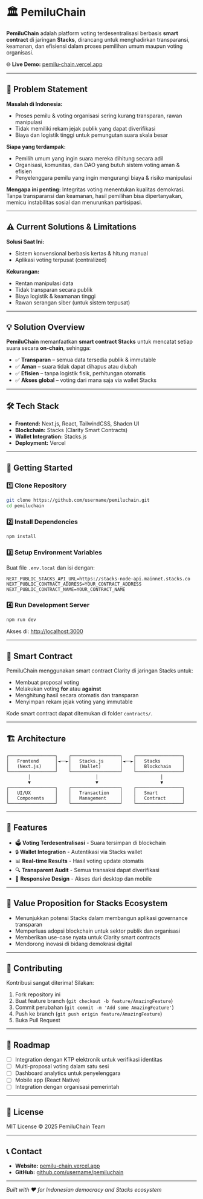 # 🏛️ PemiluChain

**PemiluChain** adalah platform voting terdesentralisasi berbasis **smart contract** di jaringan **Stacks**, dirancang untuk menghadirkan transparansi, keamanan, dan efisiensi dalam proses pemilihan umum maupun voting organisasi.

🌐 **Live Demo:** [pemilu-chain.vercel.app](https://pemilu-chain.vercel.app)

---

## 📌 Problem Statement

**Masalah di Indonesia:**

- Proses pemilu & voting organisasi sering kurang transparan, rawan manipulasi
- Tidak memiliki rekam jejak publik yang dapat diverifikasi
- Biaya dan logistik tinggi untuk pemungutan suara skala besar

**Siapa yang terdampak:**

- Pemilih umum yang ingin suara mereka dihitung secara adil
- Organisasi, komunitas, dan DAO yang butuh sistem voting aman & efisien
- Penyelenggara pemilu yang ingin mengurangi biaya & risiko manipulasi

**Mengapa ini penting:**
Integritas voting menentukan kualitas demokrasi. Tanpa transparansi dan keamanan, hasil pemilihan bisa dipertanyakan, memicu instabilitas sosial dan menurunkan partisipasi.

---

## ⚠️ Current Solutions & Limitations

**Solusi Saat Ini:**

- Sistem konvensional berbasis kertas & hitung manual
- Aplikasi voting terpusat (centralized)

**Kekurangan:**

- Rentan manipulasi data
- Tidak transparan secara publik
- Biaya logistik & keamanan tinggi
- Rawan serangan siber (untuk sistem terpusat)

---

## 💡 Solution Overview

**PemiluChain** memanfaatkan **smart contract Stacks** untuk mencatat setiap suara secara **on-chain**, sehingga:

- ✅ **Transparan** – semua data tersedia publik & immutable
- ✅ **Aman** – suara tidak dapat dihapus atau diubah
- ✅ **Efisien** – tanpa logistik fisik, perhitungan otomatis
- ✅ **Akses global** – voting dari mana saja via wallet Stacks

---

## 🛠️ Tech Stack

- **Frontend:** Next.js, React, TailwindCSS, Shadcn UI
- **Blockchain:** Stacks (Clarity Smart Contracts)
- **Wallet Integration:** Stacks.js
- **Deployment:** Vercel

---

## 🚀 Getting Started

### 1️⃣ Clone Repository

```bash
git clone https://github.com/username/pemiluchain.git
cd pemiluchain
```

### 2️⃣ Install Dependencies

```bash
npm install
```

### 3️⃣ Setup Environment Variables

Buat file `.env.local` dan isi dengan:

```env
NEXT_PUBLIC_STACKS_API_URL=https://stacks-node-api.mainnet.stacks.co
NEXT_PUBLIC_CONTRACT_ADDRESS=YOUR_CONTRACT_ADDRESS
NEXT_PUBLIC_CONTRACT_NAME=YOUR_CONTRACT_NAME
```

### 4️⃣ Run Development Server

```bash
npm run dev
```

Akses di: [http://localhost:3000](http://localhost:3000)

---

## 📜 Smart Contract

PemiluChain menggunakan smart contract Clarity di jaringan Stacks untuk:

- Membuat proposal voting
- Melakukan voting **for** atau **against**
- Menghitung hasil secara otomatis dan transparan
- Menyimpan rekam jejak voting yang immutable

Kode smart contract dapat ditemukan di folder `contracts/`.

---

## 🏗️ Architecture

```
┌─────────────────┐    ┌──────────────────┐    ┌─────────────────┐
│   Frontend      │◄──►│   Stacks.js      │◄──►│   Stacks        │
│   (Next.js)     │    │   (Wallet)       │    │   Blockchain    │
└─────────────────┘    └──────────────────┘    └─────────────────┘
        │                        │                       │
        ▼                        ▼                       ▼
┌─────────────────┐    ┌──────────────────┐    ┌─────────────────┐
│   UI/UX         │    │   Transaction    │    │   Smart         │
│   Components    │    │   Management     │    │   Contract      │
└─────────────────┘    └──────────────────┘    └─────────────────┘
```

---

## 🌟 Features

- 🗳️ **Voting Terdesentralisasi** - Suara tersimpan di blockchain
- 🔒 **Wallet Integration** - Autentikasi via Stacks wallet
- 📊 **Real-time Results** - Hasil voting update otomatis
- 🔍 **Transparent Audit** - Semua transaksi dapat diverifikasi
- 📱 **Responsive Design** - Akses dari desktop dan mobile

---

## 🌟 Value Proposition for Stacks Ecosystem

- Menunjukkan potensi Stacks dalam membangun aplikasi governance transparan
- Memperluas adopsi blockchain untuk sektor publik dan organisasi
- Memberikan use-case nyata untuk Clarity smart contracts
- Mendorong inovasi di bidang demokrasi digital

---

## 🤝 Contributing

Kontribusi sangat diterima! Silakan:

1. Fork repository ini
2. Buat feature branch (`git checkout -b feature/AmazingFeature`)
3. Commit perubahan (`git commit -m 'Add some AmazingFeature'`)
4. Push ke branch (`git push origin feature/AmazingFeature`)
5. Buka Pull Request

---

## 📝 Roadmap

- [ ] Integration dengan KTP elektronik untuk verifikasi identitas
- [ ] Multi-proposal voting dalam satu sesi
- [ ] Dashboard analytics untuk penyelenggara
- [ ] Mobile app (React Native)
- [ ] Integration dengan organisasi pemerintah

---

## 📄 License

MIT License © 2025 PemiluChain Team

---

## 📞 Contact

- **Website:** [pemilu-chain.vercel.app](https://pemilu-chain.vercel.app)
- **GitHub:** [github.com/username/pemiluchain](https://github.com/username/pemiluchain)

---

_Built with ❤️ for Indonesian democracy and Stacks ecosystem_
